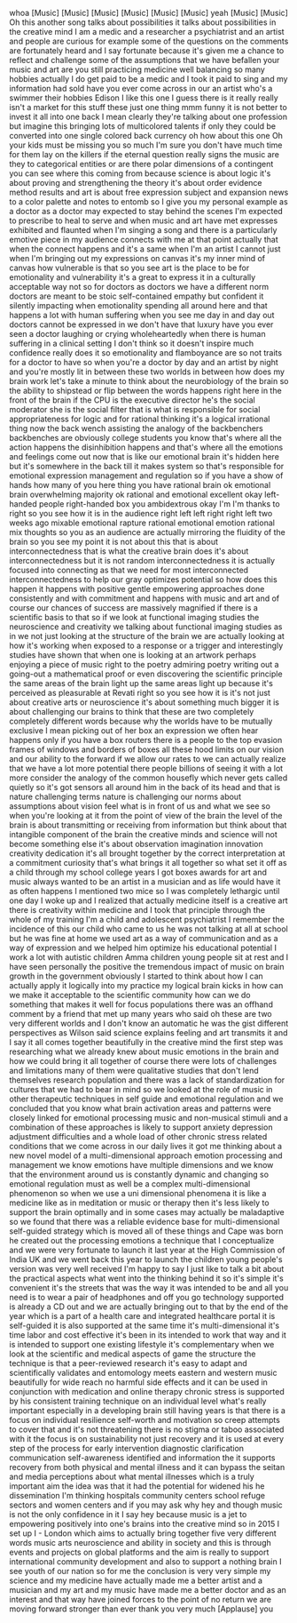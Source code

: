 
whoa
[Music]
[Music]
[Music]
[Music]
[Music]
[Music]
yeah
[Music]
[Music]
Oh
this another song talks about
possibilities it talks about
possibilities in the creative mind I am
a medic and a researcher a psychiatrist
and an artist and people are curious for
example some of the questions on the
comments are fortunately heard and I say
fortunate because it&#39;s given me a chance
to reflect and challenge some of the
assumptions that we have befallen your
music and art are you still practicing
medicine
well balancing so many hobbies actually
I do get paid to be a medic and I took
it paid to sing and my information had
sold
have you ever come across in our an
artist who&#39;s a swimmer their hobbies
Edison I like this one I guess there is
it really really isn&#39;t a market for this
stuff these just one thing mmm funny it
is not better to invest it all into one
back
I mean clearly they&#39;re talking about one
profession but imagine this bringing
lots of multicolored talents if only
they could be converted into one single
colored back currency oh how about this
one
Oh your kids must be missing you so much
I&#39;m sure you don&#39;t have much time for
them lay on the killers if the eternal
question really signs the music are they
to categorical entities or are there
polar dimensions of a contingent you can
see where this coming from because
science is about logic it&#39;s about
proving and strengthening the theory
it&#39;s about order evidence method results
and art is about free expression subject
and expansion news to a color palette
and notes to entomb so I give you my
personal example as a doctor as a doctor
may expected to stay behind the scenes
I&#39;m expected to prescribe to heal to
serve and when music and art have met
expresses exhibited and flaunted when
I&#39;m singing a song and there is a
particularly emotive piece in my
audience connects with me at that point
actually that
when the connect happens and it&#39;s a same
when I&#39;m an artist I cannot just when
I&#39;m bringing out my expressions on
canvas it&#39;s my inner mind of canvas how
vulnerable is that so you see art is the
place to be for emotionality and
vulnerability it&#39;s a great to express it
in a culturally acceptable way not so
for doctors as doctors we have a
different norm
doctors are meant to be stoic
self-contained empathy but confident it
silently impacting when emotionality
spending all around here and that
happens a lot with human suffering when
you see me day in and day out doctors
cannot be expressed in we don&#39;t have
that luxury have you ever seen a doctor
laughing or crying wholeheartedly when
there is human suffering in a clinical
setting I don&#39;t think so it doesn&#39;t
inspire much confidence really does it
so emotionality and flamboyance are so
not traits for a doctor to have so when
you&#39;re a doctor by day and an artist by
night and you&#39;re mostly
lit in between these two worlds in
between how does my brain work let&#39;s
take a minute to think about the
neurobiology of the brain so the ability
to shipstead or flip between the words
happens right here in the front of the
brain if the CPU is the executive
director he&#39;s the social moderator she
is the social filter that is what is
responsible for social appropriateness
for logic and for rational thinking it&#39;s
a logical irrational thing now the back
wench assisting the analogy of the
backbenchers backbenches are obviously
college students you know that&#39;s where
all the action happens the disinhibition
happens and that&#39;s where all the
emotions and feelings come out now that
is like our emotional brain it&#39;s hidden
here but it&#39;s somewhere in the back till
it makes system so that&#39;s responsible
for emotional expression management and
regulation so if you have a show of
hands how many of you here thing you
have rational brain ok emotional brain
overwhelming majority ok rational and
emotional
excellent okay left-handed people
right-handed box you ambidextrous okay
I&#39;m I&#39;m thanks to right so you see how
it is in the audience right left left
right right left
two weeks ago mixable emotional rapture
rational emotional emotion rational mix
thoughts so you as an audience are
actually mirroring the fluidity of the
brain so you see my point it is not
about this that is about
interconnectedness that is what the
creative brain does it&#39;s about
interconnectedness but it is not random
interconnectedness it is actually
focused into connecting as that we need
for most interconnected
interconnectedness to help our gray
optimizes potential so how does this
happen it happens with positive gentle
empowering approaches done consistently
and with commitment and happens with
music and art and of course our chances
of success are massively magnified if
there is a scientific basis to that so
if we look at functional imaging studies
the neuroscience and creativity we
talking about functional imaging studies
as in we not just looking at the
structure of the brain we are actually
looking at how it&#39;s working when exposed
to a response or a trigger and
interestingly studies have shown that
when one is looking at an artwork
perhaps enjoying a piece of music right
to the poetry admiring poetry writing
out a going-out a mathematical proof or
even discovering the scientific
principle the same areas of the brain
light up the same areas light up because
it&#39;s perceived as pleasurable at Revati
right so you see how it is it&#39;s not just
about creative arts or neuroscience it&#39;s
about something much bigger
it is about challenging our brains to
think that these are two completely
completely different words because why
the worlds have to be mutually exclusive
I mean picking out of her box an
expression we often hear happens only if
you have a box
routers there is a people to the top
evasion frames of windows and borders of
boxes all these hood limits on our
vision and our ability to the forward if
we allow our rates to we can actually
realize that we have a lot more
potential there people billions of
seeing it with a lot more consider the
analogy of the common housefly which
never gets called quietly so it&#39;s got
sensors all around him in the back of
its head and that is nature challenging
terms nature is challenging our norms
about assumptions about vision feel what
is in front of us and what we see so
when you&#39;re looking at it from the point
of view of the brain the level of the
brain is about transmitting or receiving
from information but think about that
intangible component of the brain the
creative minds and science will not
become something else
it&#39;s about observation imagination
innovation creativity dedication it&#39;s
all brought together by the correct
interpretation at a commitment curiosity
that&#39;s what brings it all together so
what set it off as a child through my
school college years I got boxes awards
for art and music always wanted to be an
artist in a musician and as life would
have it as often happens I mentioned two
mice so I was completely lethargic
until one day I woke up and I realized
that actually medicine itself is a
creative art there is creativity within
medicine and I took that principle
through the whole of my training I&#39;m a
child and adolescent psychiatrist
I remember the incidence of this our
child who came to us he was not talking
at all at school but he was fine at home
we used art as a way of communication
and as a way of expression and we helped
him optimize his educational potential I
work a lot with autistic children Amma
children young people sit at rest
and I have seen personally the positive
the tremendous impact of music on brain
growth in the government
obviously I started to think about how I
can actually apply it logically into my
practice my logical brain kicks in how
can we make it acceptable to the
scientific community how can we do
something that makes it well for focus
populations there was an offhand comment
by a friend that met up many years who
said oh these are two very different
worlds and I don&#39;t know an automatic he
was the gist different perspectives as
Wilson said science explains feeling and
art transmits it and I say it all comes
together beautifully in the creative
mind the first step was researching what
we already knew about music emotions in
the brain and how we could bring it all
together of course there were lots of
challenges and limitations
many of them were qualitative studies
that don&#39;t lend themselves research
population and there was a lack of
standardization for cultures that we had
to bear in mind so we looked at the role
of music in other therapeutic techniques
in self guide and emotional regulation
and we concluded that you know what
brain activation areas and patterns were
closely linked for emotional processing
music and non-musical stimuli and a
combination of these approaches is
likely to support anxiety depression
adjustment difficulties and a whole load
of other chronic stress related
conditions that we come across in our
daily lives it got me thinking about a
new novel model of a multi-dimensional
approach emotion processing and
management we know emotions have
multiple dimensions and we know that the
environment around us is constantly
dynamic and changing so emotional
regulation must as well be a complex
multi-dimensional phenomenon so when we
use a uni dimensional phenomena it is
like a medicine like as in meditation or
music or therapy then it&#39;s less likely
to support the brain optimally and in
some cases may actually be maladaptive
so we found that there was a reliable
evidence base for multi-dimensional
self-guided strategy which is moved all
of these things and Cape was born he
created out the processing emotions a
technique that I conceptualize and we
were very fortunate to launch it last
year at the High Commission of India UK
and we went back this year to launch the
children young people&#39;s version was very
well received I&#39;m happy to say I just
like to talk a bit about the practical
aspects what went into the thinking
behind it so it&#39;s simple it&#39;s convenient
it&#39;s the streets that was the way it was
intended to be and all you need is to
wear a pair of headphones and off you go
technology supported is already a CD out
and we are actually bringing out to that
by the end of the year which is a part
of a health care and integrated
healthcare portal it is self-guided it
is also supported at the same time it&#39;s
multi-dimensional it&#39;s time labor and
cost effective it&#39;s been in its intended
to work that way and it is intended to
support one existing lifestyle it&#39;s
complementary when we look at the
scientific and medical aspects of game
the structure the technique is that a
peer-reviewed research it&#39;s easy to
adapt and scientifically validates and
entomology meets eastern and western
music beautifully for wide reach no
harmful side effects and it can be used
in conjunction with medication and
online therapy chronic stress is
supported by his consistent training
technique on an individual level what&#39;s
really important especially in a
developing brain still having years is
that there is a focus on individual
resilience self-worth and motivation so
creep attempts to cover that and it&#39;s
not threatening
there is no stigma or taboo associated
with it the focus is on sustainability
not just recovery and it is used at
every step of the process for early
intervention diagnostic clarification
communication self-awareness identified
and information the
it supports recovery from both physical
and mental illness and it can bypass the
seitan and media perceptions about what
mental illnesses which is a truly
important aim the idea was that it had
the potential for widened his he
dissemination I&#39;m thinking hospitals
community centers school refuge sectors
and women centers and if you may ask why
hey and though music is not the only
confidence in it I say hey because music
is a jet to empowering positively into
one&#39;s brains into the creative mind so
in 2015 I set up I - London which aims
to actually bring together five very
different words music arts neuroscience
and ability in society and this is
through events and projects on global
platforms and the aim is really to
support international community
development and also to support a
nothing brain I see youth of our nation
so for me the conclusion is very very
simple my science and my medicine have
actually made me a better artist and a
musician and my art and my music have
made me a better doctor and as an
interest and that way have joined forces
to the point of no return we are moving
forward stronger than ever
thank you very much
[Applause]
you
